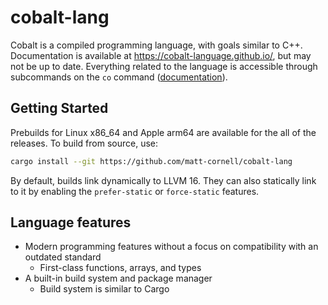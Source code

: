 # cobalt-lang
Cobalt is a compiled programming language, with goals similar to C++.
Documentation is available at <https://cobalt-language.github.io/>, but may not be up to date.
Everything related to the language is accessible through subcommands on the `co` command ([documentation](https://cobalt-language.github.io/co_cli.html)).
## Getting Started
Prebuilds for Linux x86\_64 and Apple arm64 are available for the all of the releases.
To build from source, use:
```bash
cargo install --git https://github.com/matt-cornell/cobalt-lang
```
By default, builds link dynamically to LLVM 16. They can also statically link to it by enabling the `prefer-static` or `force-static` features.
## Language features
- Modern programming features without a focus on compatibility with an outdated standard
  - First-class functions, arrays, and types
- A built-in build system and package manager
  - Build system is similar to Cargo
